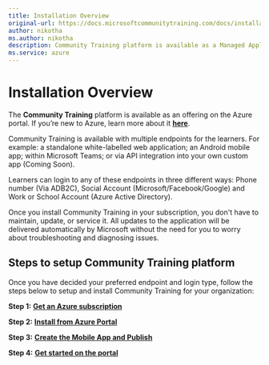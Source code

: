 ```yaml
---
title: Installation Overview
original-url: https://docs.microsoftcommunitytraining.com/docs/installation-overview
author: nikotha
ms.author: nikotha
description: Community Training platform is available as a Managed Application on the Azure Portal.
ms.service: azure
---
```


# Installation Overview

The **Community Training** platform is available as an offering on the Azure portal. If you’re new to Azure, learn more about it [**here**](https://azure.microsoft.com/overview/what-is-azure/).

Community Training is available with multiple endpoints for the learners. For example: a standalone white-labelled web application; an Android mobile app; within Microsoft Teams; or via API integration into your own custom app (Coming Soon).

Learners can login to any of these endpoints in three different ways: Phone number (Via ADB2C), Social Account (Microsoft/Facebook/Google) and Work or School Account (Azure Active Directory).

Once you install Community Training in your subscription, you don't have to maintain, update, or service it. All updates to the application will be delivered automatically by Microsoft without the need for you to worry about troubleshooting and diagnosing issues.
<!--
## Platform Architecture

Once you install Community Training in your subscription, you don't have to maintain, update, or service it. All updates to the application will be delivered automatically by Microsoft without the need for you to worry about troubleshooting and diagnosing issues.

![Highlevel Architecture](../../media/Highlevel_Architecture.JPG)

The resources for Community Training reside in two resource groups. As a customer you have access to two resource groups: the **Application** resource group and the **Managed** resource group which is managed by Microsoft.

![Managed resource group](../../media/image%2812%29.png)

You have full access to the **Application resource group**. You can use it to manage the lifecycle of your instance, which includes restarting it or deleting it.

The **Managed resource group** holds all the resources that are required by Community Training, such as Azure App Service, Azure Storage, Azure Media Service. You have limited access to this resource group as Microsoft will manage all the individual resources for your instance on your behalf.

For more details, please refer to [**Azure managed applications**](/azure/managed-applications/overview) documentation.
-->
## Steps to setup Community Training platform

Once you have decided your preferred endpoint and login type, follow the steps below to setup and install Community Training for your organization:

**Step 1:** [**Get an Azure subscription**](https://azure.microsoft.com/pricing/purchase-options/pay-as-you-go/) 

**Step 2:** [**Install from Azure Portal**](detailed-step-by-step-installation-guide.md)

**Step 3:** [**Create the Mobile App and Publish**](../../infrastructure-management/install-your-platform-instance/create-publish-mobile-app.md)

**Step 4:** [**Get started on the portal**](../../get-started/step-by-step-configuration-guide.md)


